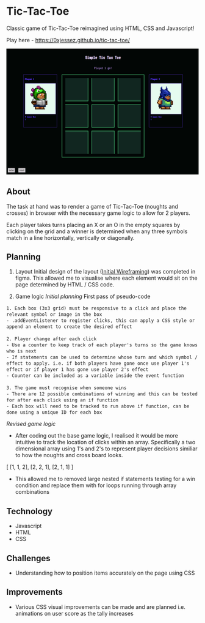 # Tic-Tac-Toe
Classic game of Tic-Tac-Toe reimagined using HTML, CSS and Javascript!

Play here - https://0xjessez.github.io/tic-tac-toe/

<img src='https://github.com/0xJessez/tic-tac-toe/blob/main/Tic-Tac-Toe.png' alt='final project design' width='600px'>

## About

The task at hand was to render a game of Tic-Tac-Toe (noughts and crosses) in browser with the necessary game logic to allow for 2 players.

Each player takes turns placing an X or an O in the empty squares by clicking on the grid and a winner is determined when any three symbols match in a line horizontally, vertically or diagonally.

## Planning

1. Layout
Initial design of the layout ([Initial Wireframing](https://github.com/0xJessez/tic-tac-toe/blob/main/Initial%20wireframing.pdf)) was completed in figma. This allowed me to visualise where each element would sit on the page determined by  HTML / CSS code.

2. Game logic
*Initial planning*
First pass of pseudo-code
```
1. Each box (3x3 grid) must be responsive to a click and place the relevant symbol or image in the box
- .addEventListener to register clicks, this can apply a CSS style or append an element to create the desired effect

2. Player change after each click
- Use a counter to keep track of each player's turns so the game knows who is next
- If statements can be used to determine whose turn and which symbol / effect to apply. i.e. if both players have gone once use player 1's effect or if player 1 has gone use player 2's effect
- Counter can be included as a variable inside the event function

3. The game must recognise when someone wins
- There are 12 possible combinations of winning and this can be tested for after each click using an if function
- Each box will need to be tracked to run above if function, can be done using a unique ID for each box
```

*Revised game logic*
- After coding out the base game logic, I realised it would be more intuitive to track the location of clicks within an array. Specifically a two dimensional array using 1's and 2's to represent player decisions similiar to how the noughts and cross board looks.

[ [1, 1, 2],
  [2, 2, 1],
  [2, 1, 1] ]

- This allowed me to removed large nested if statements testing for a win condition and replace them with for loops running through array combinations
   
## Technology
- Javascript
- HTML
- CSS

## Challenges
- Understanding how to position items accurately on the page using CSS

## Improvements
- Various CSS visual improvements can be made and are planned i.e. animations on user score as the tally increases

